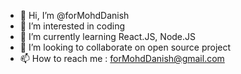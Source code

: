 - 👋 Hi, I’m @forMohdDanish
- 👀 I’m interested in coding
- 🌱 I’m currently learning React.JS, Node.JS
- 💞️ I’m looking to collaborate on open source project
- 📫 How to reach me : forMohdDanish@gmail.com

<!---
forMohdDanish/forMohdDanish is a ✨ special ✨ repository because its `README.md` (this file) appears on your GitHub profile.
You can click the Preview link to take a look at your changes.
--->
